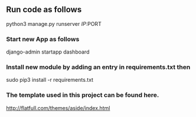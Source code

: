 ## Run code as follows
python3 manage.py runserver $IP:$PORT

### Start new App as follows
django-admin startapp dashboard

### Install new module by adding an entry in requirements.txt then
sudo pip3 install -r requirements.txt

### The template used in this project can be found here.
http://flatfull.com/themes/aside/index.html